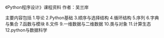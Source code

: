 《Python程序设计》课程资料
作者：吴兰岸

主要内容包括
1.导论
2.Python基础
3.顺序与选择结构
4.循环结构
5.序列
6.字典与集合
7.函数与模块
8.文件
9.一维数据与二维数据
10.类与对象
11.计算生态
12.python与数据科学
